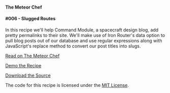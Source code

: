 #### The Meteor Chef
#### \#006 - Slugged Routes

In this recipe we'll help Command Module, a spacecraft design blog, add pretty permalinks to their site. We'll make use of Iron Router's data option to pull blog posts out of our database and use regular expressions along with JavaScript's replace method to convert our post titles into slugs.


[Read on The Meteor Chef](http://themeteorchef.com/recipes/slugged-routes)  

[Demo the Recipe](http://tmc-006-demo.meteor.com)  

[Download the Source](https://github.com/themeteorchef/slugged-routes/archive/master.zip)

The code for this recipe is licensed under the [MIT License](http://opensource.org/licenses/MIT).
